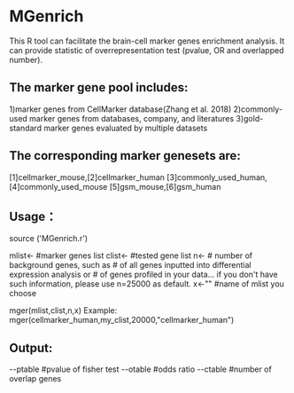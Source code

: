 # MGenrich 
This R tool can facilitate the brain-cell marker genes enrichment analysis. It can provide statistic of overrepresentation test (pvalue, OR and overlapped number). 

## The marker gene pool includes:
1)marker genes from CellMarker database(Zhang et al. 2018)
2)commonly-used marker genes from databases, company, and literatures
3)gold-standard marker genes evaluated by multiple datasets

## The corresponding marker genesets are:
[1]cellmarker_mouse,[2]cellmarker_human
[3]commonly_used_human,[4]commonly_used_mouse
[5]gsm_mouse,[6]gsm_human

## Usage：
source ('MGenrich.r')

mlist<- #marker genes list
clist<- #tested gene list
n<-  # number of background genes, such as # of all genes inputted into differential expression analysis or  # of genes profiled in your data... if you don't have such information, please use n=25000 as default. 
x<-"" #name of mlist you choose

mger(mlist,clist,n,x)
Example: mger(cellmarker_human,my_clist,20000,"cellmarker_human")

## Output:
--ptable #pvalue of fisher test 
--otable #odds ratio
--ctable #number of overlap genes
